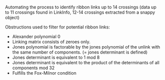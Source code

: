 Automating the process to identify ribbon links up to 14 crossings
(data up to 11 crossings found in LinkInfo, 12-14 crossings extracted from a snappy object)

Obstructions used to filter for potential ribbon links:
 - Alexander polynomial 0
 - Linking matrix consists of zeroes only.
 - Jones polynomial is factorable by the jones polynomial of the unlink with the same number of components. (= jones determinant is defined)
 - Jones determinant is equivalent to 1 mod 8
 - Jones determinant is equivalent to the product of the determinants of all components mod 32
 - Fulfills the Fox-Milnor condition
